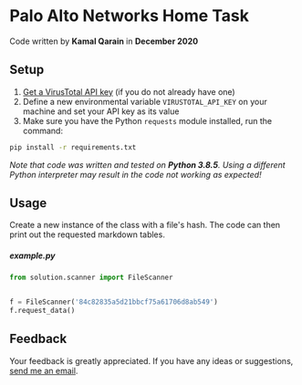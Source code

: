 # Palo Alto Networks Home Task
Code written by **Kamal Qarain** in **December 2020**


## Setup
1. [Get a VirusTotal API key](https://developers.virustotal.com/v3.0/reference#getting-started) (if you do not already have one)
1. Define a new environmental variable `VIRUSTOTAL_API_KEY` on your machine and set your API key as its value
1. Make sure you have the Python `requests` module installed, run the command:

```bash
pip install -r requirements.txt 
```

_Note that code was written and tested on **Python 3.8.5**. Using a different Python interpreter may result in the code not working as expected!_


## Usage
Create a new instance of the class with a file's hash. 
The code can then print out the requested markdown tables.

##### example.py
```python
from solution.scanner import FileScanner


f = FileScanner('84c82835a5d21bbcf75a61706d8ab549')
f.request_data()
```

## Feedback
Your feedback is greatly appreciated. If you have any ideas or suggestions, [send me an email](mailto:kamalq97@gmail.com). 
